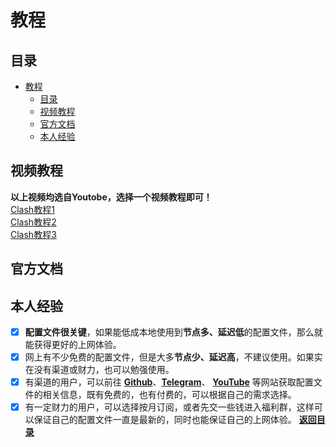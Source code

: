 # 教程

## 目录
- [教程](#教程)
  - [目录](#目录)
  - [视频教程](#视频教程)
  - [官方文档](#官方文档)
  - [本人经验](#本人经验)
  

## 视频教程
 **以上视频均选自Youtobe，选择一个视频教程即可！**  
 [Clash教程1](https://www.youtube.com/watch?v=HtcBZtnrFbs)  
 [Clash教程2](https://www.youtube.com/watch?v=29EugY-jnvA&t=240s)  
 [Clash教程3](https://www.youtube.com/watch?v=ofjp7CfQo80)  
## 官方文档

## 本人经验
- [x] **配置文件很关键**，如果能低成本地使用到**节点多、延迟低**的配置文件，那么就能获得更好的上网体验。
- [x] 网上有不少免费的配置文件，但是大多**节点少、延迟高**，不建议使用。如果实在没有渠道或财力，也可以勉强使用。
- [x] 有渠道的用户，可以前往 **[Github](https://github.com/)**、**[Telegram](https://telegram.org/)**、 **[YouTube](https://www.youtube.com/)** 等网站获取配置文件的相关信息，既有免费的，也有付费的，可以根据自己的需求选择。
- [x] 有一定财力的用户，可以选择按月订阅，或者先交一些钱进入福利群，这样可以保证自己的配置文件一直是最新的，同时也能保证自己的上网体验。
**[返回目录](#目录)**
